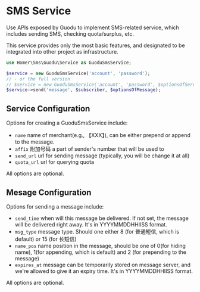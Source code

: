 # SMS Service
Use APIs exposed by Guodu to implement SMS-related service, which includes sending SMS, checking quota/surplus, etc.

This service provides only the most basic features, and designated to be integrated into other project as infrastructure. 

```php
use Homer\Sms\Guodu\Service as GuoduSmsService;

$service = new GuoduSmsService('account', 'password');
// - or the full version
// $service = new GuoduSmsService('account', 'password', $optionsOfService, $instanceOfClient);
$service->send('message', $subscriber, $optionsOfMessage);
```

## Service Configuration
Options for creating a GuoduSmsService include:

* ``name`` name of merchant(e.g., 【XXX】), can be either prepend or append to the message. 
* ``affix`` 附加号码 a part of sender's number that will be used to
* ``send_url``  url for sending message (typically, you will be change it at all)
* ``quota_url``  url for querying quota

All options are optional.

## Mesage Configuration
Options for sending a message include:

* ``send_time``  when will this message be delivered. If not set, the message will be delivered right away. It's in YYYYMMDDHHIISS format.
* ``msg_type``   message type. Should one either 8 (for 普通短信, which is default) or 15 (for 长短信)
* ``name_pos``  name position in the message, should be one of 0(for hiding name), 1(for appending, which is default) and 2 (for prepending to the message)
* ``expires_at`` message can be temporarily stored on message server, and we're allowed to give it an expiry time. It's in YYYYMMDDHHIISS format.

All options are optional.

